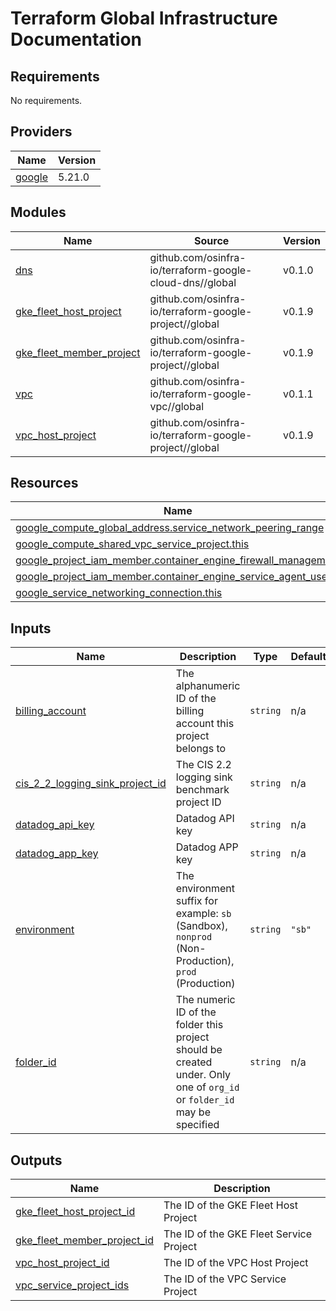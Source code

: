 # Terraform Global Infrastructure Documentation

<!-- BEGINNING OF PRE-COMMIT-TERRAFORM DOCS HOOK -->
## Requirements

No requirements.

## Providers

| Name | Version |
|------|---------|
| <a name="provider_google"></a> [google](#provider\_google) | 5.21.0 |

## Modules

| Name | Source | Version |
|------|--------|---------|
| <a name="module_dns"></a> [dns](#module\_dns) | github.com/osinfra-io/terraform-google-cloud-dns//global | v0.1.0 |
| <a name="module_gke_fleet_host_project"></a> [gke\_fleet\_host\_project](#module\_gke\_fleet\_host\_project) | github.com/osinfra-io/terraform-google-project//global | v0.1.9 |
| <a name="module_gke_fleet_member_project"></a> [gke\_fleet\_member\_project](#module\_gke\_fleet\_member\_project) | github.com/osinfra-io/terraform-google-project//global | v0.1.9 |
| <a name="module_vpc"></a> [vpc](#module\_vpc) | github.com/osinfra-io/terraform-google-vpc//global | v0.1.1 |
| <a name="module_vpc_host_project"></a> [vpc\_host\_project](#module\_vpc\_host\_project) | github.com/osinfra-io/terraform-google-project//global | v0.1.9 |

## Resources

| Name | Type |
|------|------|
| [google_compute_global_address.service_network_peering_range](https://registry.terraform.io/providers/hashicorp/google/latest/docs/resources/compute_global_address) | resource |
| [google_compute_shared_vpc_service_project.this](https://registry.terraform.io/providers/hashicorp/google/latest/docs/resources/compute_shared_vpc_service_project) | resource |
| [google_project_iam_member.container_engine_firewall_management](https://registry.terraform.io/providers/hashicorp/google/latest/docs/resources/project_iam_member) | resource |
| [google_project_iam_member.container_engine_service_agent_user](https://registry.terraform.io/providers/hashicorp/google/latest/docs/resources/project_iam_member) | resource |
| [google_service_networking_connection.this](https://registry.terraform.io/providers/hashicorp/google/latest/docs/resources/service_networking_connection) | resource |

## Inputs

| Name | Description | Type | Default | Required |
|------|-------------|------|---------|:--------:|
| <a name="input_billing_account"></a> [billing\_account](#input\_billing\_account) | The alphanumeric ID of the billing account this project belongs to | `string` | n/a | yes |
| <a name="input_cis_2_2_logging_sink_project_id"></a> [cis\_2\_2\_logging\_sink\_project\_id](#input\_cis\_2\_2\_logging\_sink\_project\_id) | The CIS 2.2 logging sink benchmark project ID | `string` | n/a | yes |
| <a name="input_datadog_api_key"></a> [datadog\_api\_key](#input\_datadog\_api\_key) | Datadog API key | `string` | n/a | yes |
| <a name="input_datadog_app_key"></a> [datadog\_app\_key](#input\_datadog\_app\_key) | Datadog APP key | `string` | n/a | yes |
| <a name="input_environment"></a> [environment](#input\_environment) | The environment suffix for example: `sb` (Sandbox), `nonprod` (Non-Production), `prod` (Production) | `string` | `"sb"` | no |
| <a name="input_folder_id"></a> [folder\_id](#input\_folder\_id) | The numeric ID of the folder this project should be created under. Only one of `org_id` or `folder_id` may be specified | `string` | n/a | yes |

## Outputs

| Name | Description |
|------|-------------|
| <a name="output_gke_fleet_host_project_id"></a> [gke\_fleet\_host\_project\_id](#output\_gke\_fleet\_host\_project\_id) | The ID of the GKE Fleet Host Project |
| <a name="output_gke_fleet_member_project_id"></a> [gke\_fleet\_member\_project\_id](#output\_gke\_fleet\_member\_project\_id) | The ID of the GKE Fleet Service Project |
| <a name="output_vpc_host_project_id"></a> [vpc\_host\_project\_id](#output\_vpc\_host\_project\_id) | The ID of the VPC Host Project |
| <a name="output_vpc_service_project_ids"></a> [vpc\_service\_project\_ids](#output\_vpc\_service\_project\_ids) | The ID of the VPC Service Project |
<!-- END OF PRE-COMMIT-TERRAFORM DOCS HOOK -->
